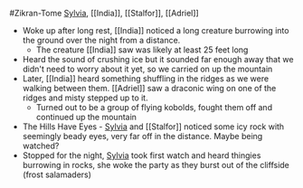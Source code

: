 #Zikran-Tome 
[Sylvia](PCs/Past/Sylvia.md), [[India]], [[Stalfor]], [[Adriel]]

- Woke up after long rest, [[India]] noticed a long creature burrowing into the ground over the night from a distance.
	- The creature [[India]] saw was likely at least 25 feet long
- Heard the sound of crushing ice but it sounded far enough away that we didn't need to worry about it yet, so we carried on up the mountain
- Later, [[India]] heard something shuffling in the ridges as we were walking between them. [[Adriel]] saw a draconic wing on one of the ridges and misty stepped up to it.
	- Turned out to be a group of flying kobolds, fought them off and continued up the mountain
- The Hills Have Eyes - [Sylvia](PCs/Past/Sylvia.md) and [[Stalfor]] noticed some icy rock with seemingly beady eyes, very far off in the distance. Maybe being watched?
- Stopped for the night, [Sylvia](PCs/Past/Sylvia.md) took first watch and heard thingies burrowing in rocks, she woke the party as they burst out of the cliffside (frost salamaders)